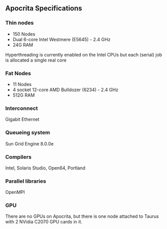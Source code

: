 ## Apocrita Specifications

### Thin nodes

* 150 Nodes
* Dual 6-core Intel Westmere (E5645) - 2.4 GHz
* 24G RAM

Hyperthreading is currently enabled on the Intel CPUs but each (serial) job is allocated a single real core

### Fat Nodes

* 11 Nodes
* 4 socket 12-core AMD Bulldozer (6234) - 2.4 GHz
* 512G RAM

### Interconnect
Gigabit Ethernet

### Queueing system
Sun Grid Engine 8.0.0e

### Compilers
Intel, Solaris Studio, Open64, Portland

### Parallel libraries
OpenMPI

### GPU
There are no GPUs on Apocrita, but there is one node attached to Taurus with 2 NVidia C2070 GPU cards in it.

